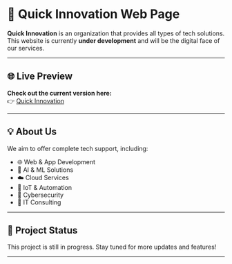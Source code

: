 # 🚀 Quick Innovation Web Page

**Quick Innovation** is an organization that provides all types of tech solutions.  
This website is currently **under development** and will be the digital face of our services.

---

## 🌐 Live Preview

**Check out the current version here:**  
👉 [Quick Innovation](https://TheCodeByDeepak.github.io/QuickInnovation)

---

## 💡 About Us

We aim to offer complete tech support, including:

- 🌐 Web & App Development  
- 🤖 AI & ML Solutions  
- ☁️ Cloud Services  
- 📡 IoT & Automation  
- 🔐 Cybersecurity  
- 🧠 IT Consulting  

---

## 🚧 Project Status

This project is still in progress. Stay tuned for more updates and features!

---

